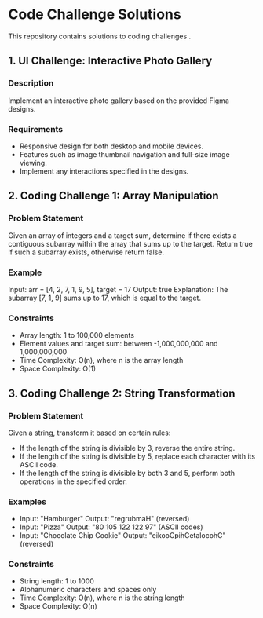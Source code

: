 # Code Challenge Solutions

This repository contains solutions to coding challenges .

## 1. UI Challenge: Interactive Photo Gallery

### Description

Implement an interactive photo gallery based on the provided Figma designs.

### Requirements

- Responsive design for both desktop and mobile devices.
- Features such as image thumbnail navigation and full-size image viewing.
- Implement any interactions specified in the designs.

## 2. Coding Challenge 1: Array Manipulation

### Problem Statement

Given an array of integers and a target sum, determine if there exists a contiguous subarray within the array that sums up to the target. Return true if such a subarray exists, otherwise return false.

### Example

Input: arr = [4, 2, 7, 1, 9, 5], target = 17
Output: true
Explanation: The subarray [7, 1, 9] sums up to 17, which is equal to the target.

### Constraints

- Array length: 1 to 100,000 elements
- Element values and target sum: between -1,000,000,000 and 1,000,000,000
- Time Complexity: O(n), where n is the array length
- Space Complexity: O(1)

## 3. Coding Challenge 2: String Transformation

### Problem Statement

Given a string, transform it based on certain rules:

- If the length of the string is divisible by 3, reverse the entire string.
- If the length of the string is divisible by 5, replace each character with its ASCII code.
- If the length of the string is divisible by both 3 and 5, perform both operations in the specified order.

### Examples

- Input: "Hamburger"
  Output: "regrubmaH" (reversed)
- Input: "Pizza"
  Output: "80 105 122 122 97" (ASCII codes)
- Input: "Chocolate Chip Cookie"
  Output: "eikooCpihCetalocohC" (reversed)

### Constraints

- String length: 1 to 1000
- Alphanumeric characters and spaces only
- Time Complexity: O(n), where n is the string length
- Space Complexity: O(n)

